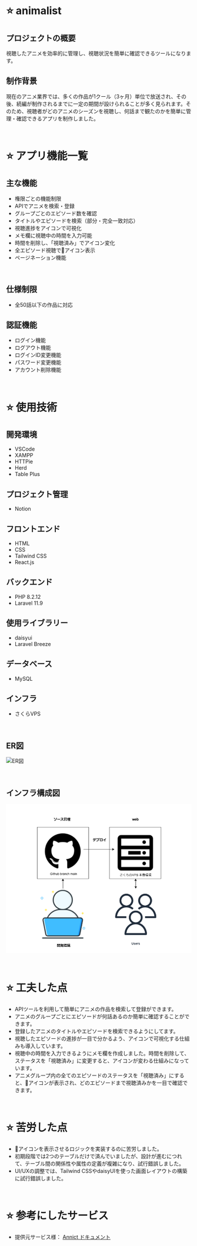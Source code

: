 # ⭐ animalist
## プロジェクトの概要
視聴したアニメを効率的に管理し、視聴状況を簡単に確認できるツールになります。

## 制作背景
現在のアニメ業界では、多くの作品が1クール（3ヶ月）単位で放送され、その後、続編が制作されるまでに一定の期間が設けられることが多く見られます。そのため、視聴者がどのアニメのシーズンを視聴し、何話まで観たのかを簡単に管理・確認できるアプリを制作しました。

<br>

# ⭐ アプリ機能一覧
## 主な機能
- 権限ごとの機能制限
- APIでアニメを検索・登録
- グループごとのエピソード数を確認
- タイトルやエピソードを検索（部分・完全一致対応）
- 視聴進捗をアイコンで可視化
- メモ欄に視聴中の時間を入力可能
- 時間を削除し、「視聴済み」でアイコン変化
- 全エピソード視聴で👑アイコン表示
- ページネーション機能

<br>

## 仕様制限
- 全50話以下の作品に対応

## 認証機能
- ログイン機能
- ログアウト機能
- ログインID変更機能
- パスワード変更機能
- アカウント削除機能

<br>

# ⭐ 使用技術
## 開発環境
- VSCode
- XAMPP
- HTTPie
- Herd
- Table Plus

## プロジェクト管理
- Notion

## フロントエンド
- HTML
- CSS
- Tailwind CSS
- React.js

## バックエンド
- PHP 8.2.12
- Laravel 11.9

## 使用ライブラリー
- daisyui
- Laravel Breeze

## データベース
- MySQL

## インフラ
- さくらVPS

<br>

## ER図
![ER図](assets/ER図.png "ER図")

<br>

## インフラ構成図
![インフラ構成図](assets/インフラ構成図.png "インフラ構成図")

<br>

# ⭐ 工夫した点
- APIツールを利用して簡単にアニメの作品を検索して登録ができます。
- アニメのグループごとにエピソードが何話あるのか簡単に確認することができます。
- 登録したアニメのタイトルやエピソードを検索できるようにしてます。
- 視聴したエピソードの進捗が一目で分かるよう、アイコンで可視化する仕組みも導入しています。
- 視聴中の時間を入力できるようにメモ欄を作成しました。時間を削除して、ステータスを「視聴済み」に変更すると、アイコンが変わる仕組みになっています。
- アニメグループ内の全てのエピソードのステータスを「視聴済み」にすると、👑アイコンが表示され、どのエピソードまで視聴済みかを一目で確認できます。

<br>

# ⭐ 苦労した点
- 👑アイコンを表示させるロジックを実装するのに苦労しました。
- 初期段階では2つのテーブルだけで済んでいましたが、設計が進むにつれて、テーブル間の関係性や属性の定義が複雑になり、試行錯誤しました。
- UI/UXの調整では、Tailwind CSSやdaisyUIを使った画面レイアウトの構築に試行錯誤しました。

<br>

# ⭐ 参考にしたサービス
- 提供元サービス様：
[Annict ドキュメント](https://developers.annict.com/docs)